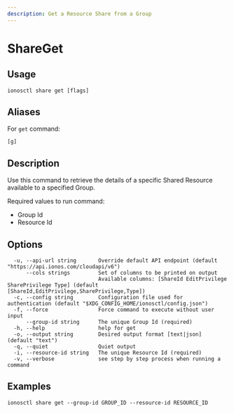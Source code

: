 ```yaml
---
description: Get a Resource Share from a Group
---
```


# ShareGet

## Usage

```text
ionosctl share get [flags]
```

## Aliases

For `get` command:

```text
[g]
```

## Description

Use this command to retrieve the details of a specific Shared Resource available to a specified Group.

Required values to run command:

* Group Id
* Resource Id

## Options

```text
  -u, --api-url string       Override default API endpoint (default "https://api.ionos.com/cloudapi/v6")
      --cols strings         Set of columns to be printed on output 
                             Available columns: [ShareId EditPrivilege SharePrivilege Type] (default [ShareId,EditPrivilege,SharePrivilege,Type])
  -c, --config string        Configuration file used for authentication (default "$XDG_CONFIG_HOME/ionosctl/config.json")
  -f, --force                Force command to execute without user input
      --group-id string      The unique Group Id (required)
  -h, --help                 help for get
  -o, --output string        Desired output format [text|json] (default "text")
  -q, --quiet                Quiet output
  -i, --resource-id string   The unique Resource Id (required)
  -v, --verbose              see step by step process when running a command
```

## Examples

```text
ionosctl share get --group-id GROUP_ID --resource-id RESOURCE_ID
```

